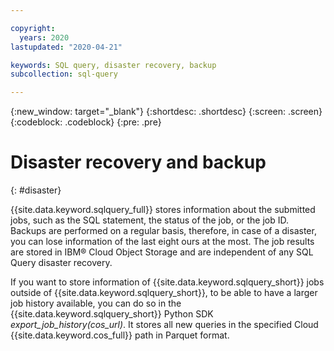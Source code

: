```yaml
---

copyright:
  years: 2020
lastupdated: "2020-04-21"

keywords: SQL query, disaster recovery, backup
subcollection: sql-query

---
```


{:new_window: target="_blank"}
{:shortdesc: .shortdesc}
{:screen: .screen}
{:codeblock: .codeblock}
{:pre: .pre}

# Disaster recovery and backup
{: #disaster}

{{site.data.keyword.sqlquery_full}} stores information about the submitted jobs, such as the SQL statement, the status of the job, or the job ID. Backups are performed on a regular basis, therefore, in case of a disaster, you can lose information of the last eight ours at the most. The job results are stored in IBM® Cloud Object Storage and are independent of any SQL Query disaster recovery.

If you want to store information of {{site.data.keyword.sqlquery_short}} jobs outside of {{site.data.keyword.sqlquery_short}}, to be able to have a larger job history available, you can do so in the {{site.data.keyword.sqlquery_short}} Python SDK *export_job_history(cos_url)*. It stores all new queries in the specified Cloud {{site.data.keyword.cos_full}} path in Parquet format.
